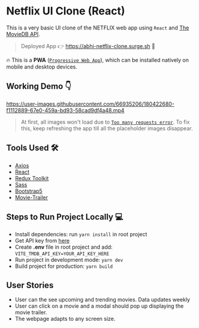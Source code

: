 # Netflix UI Clone (React)

This is a very basic UI clone of the NETFLIX web app using `React` and [The MovieDB API](https://www.themoviedb.org/documentation/api). 

> Deployed App 👉 <https://abhi-netflix-clone.surge.sh> 🚀

🔥 This is a **PWA** ([`Progressive Web App`](https://medium.com/swlh/converting-existing-react-app-to-pwa-3c7e4e773db3)), which can be installed natively on mobile and desktop devices.

## Working Demo 👇

https://user-images.githubusercontent.com/66935206/180422680-f1112889-67e0-459a-bd93-58cad9df4a48.mp4
> At first, all images won't load due to [`Too many requests error`](https://developer.mozilla.org/en-US/docs/Web/HTTP/Status/429). To fix this, keep refreshing the app till all the placeholder images disappear.

## Tools Used 🛠️

- [Axios](https://www.npmjs.com/package/axios)
- [React](https://reactjs.org/) 
- [Redux Toolkit](https://redux.js.org/tutorials/quick-start)
- [Sass](https://sass-lang.com/) 
- [Bootstrap5](https://getbootstrap.com/)
- [Movie-Trailer](https://www.npmjs.com/package/movie-trailer) 

## Steps to Run Project Locally 💻

- Install dependencies: run `yarn install` in root project
- Get API key from [here](https://www.themoviedb.org/documentation/api)
- Create **.env** file in root project and add: `VITE_TMDB_API_KEY=YOUR_API_KEY_HERE`
- Run project in development mode: `yarn dev`
- Build project for production: `yarn build`

## User Stories

- User can the see upcoming and trending movies. Data updates weekly
- User can click on a movie and a modal should pop up displaying the movie trailer.
- The webpage adapts to any screen size.

